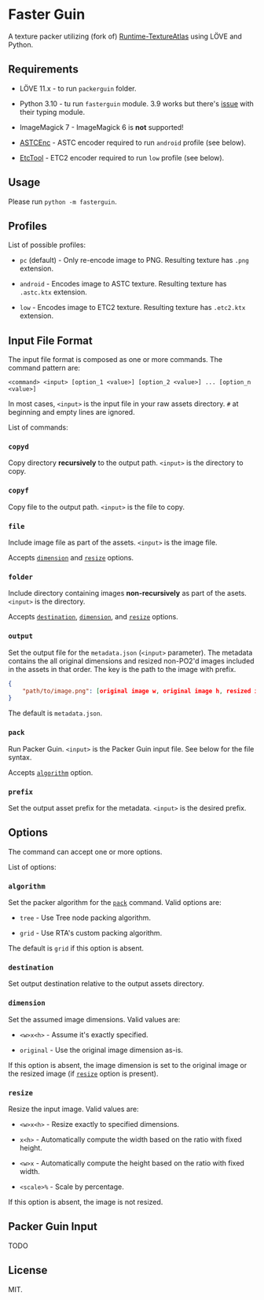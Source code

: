 Faster Guin
=====

A texture packer utilizing (fork of) [Runtime-TextureAtlas](https://github.com/EngineerSmith/Runtime-TextureAtlas) using LÖVE and Python.

Requirements
-----

* LÖVE 11.x - to run `packerguin` folder.

* Python 3.10 - tu run `fasterguin` module. 3.9 works but there's [issue](https://bugs.python.org/issue42233) with their typing module.

* ImageMagick 7 - ImageMagick 6 is **not** supported!

* [ASTCEnc](https://github.com/ARM-software/astc-encoder) - ASTC encoder required to run `android` profile (see below).

* [EtcTool](https://github.com/google/etc2comp) - ETC2 encoder required to run `low` profile (see below).

Usage
-----

Please run `python -m fasterguin`.

Profiles
-----

List of possible profiles:

* `pc` (default) - Only re-encode image to PNG. Resulting texture has `.png` extension.

* `android` - Encodes image to ASTC texture. Resulting texture has `.astc.ktx` extension.

* `low` - Encodes image to ETC2 texture. Resulting texture has `.etc2.ktx` extension.

Input File Format
-----

The input file format is composed as one or more commands. The command pattern are:  
```
<command> <input> [option_1 <value>] [option_2 <value>] ... [option_n <value>]
```

In most cases, `<input>` is the input file in your raw assets directory. `#` at beginning
and empty lines are ignored.

List of commands:

### `copyd`

Copy directory **recursively** to the output path. `<input>` is the directory to copy.

### `copyf`

Copy file to the output path. `<input>` is the file to copy.

### `file`

Include image file as part of the assets. `<input>` is the image file.

Accepts [`dimension`](#dimension) and [`resize`](#resize) options.

### `folder`

Include directory containing images **non-recursively** as part of the asets. `<input>` is the directory.

Accepts [`destination`](#destination), [`dimension`](#dimension), and [`resize`](#resize) options.

### `output`

Set the output file for the `metadata.json` (`<input>` parameter). The metadata contains the all original
dimensions and resized non-PO2'd images included in the assets in that order. The key is the path to the
image with prefix.

```json
{
	"path/to/image.png": [original image w, original image h, resized image w, resized image h]
}
```

The default is `metadata.json`.

### `pack`

Run Packer Guin. `<input>` is the Packer Guin input file. See below for the file syntax.

Accepts [`algorithm`](#algorithm) option.

### `prefix`

Set the output asset prefix for the metadata. `<input>` is the desired prefix.

Options
-----

The command can accept one or more options.

List of options:

### `algorithm`

Set the packer algorithm for the [`pack`](#pack) command. Valid options are:

* `tree` - Use Tree node packing algorithm.

* `grid` - Use RTA's custom packing algorithm.

The default is `grid` if this option is absent.

### `destination`

Set output destination relative to the output assets directory.

### `dimension`

Set the assumed image dimensions. Valid values are:

* `<w>x<h>` - Assume it's exactly specified.

* `original` - Use the original image dimension as-is.

If this option is absent, the image dimension is set to the original image or the
resized image (if [`resize`](#resize) option is present).

### `resize`

Resize the input image. Valid values are:

* `<w>x<h>` - Resize exactly to specified dimensions.

* `x<h>` - Automatically compute the width based on the ratio with fixed height.

* `<w>x` - Automatically compute the height based on the ratio with fixed width.

* `<scale>%` - Scale by percentage.

If this option is absent, the image is not resized.

Packer Guin Input
-----

TODO

License
-----

MIT.
